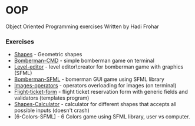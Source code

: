 # OOP
Object Oriented Programming exercises
Written by Hadi Frohar

### Exercises
* [Shapes] - Geometric shapes
* [Bomberman-CMD] - simple bomberman game on terminal 
* [Level-editor] - level editor\creator for bomberman game with graphics (SFML)
* [Bomberman-SFML] - bomerman GUI game using SFML library
* [Images-operators] - operators overloading for images (on terminal)
* [Flight-ticket-form] - flight ticket reservation form with generic fields and validators (templates program)
* [Shapes-Calculator] - calculator for different shapes that accepts all possible inputs (doesn't crash)
* [6-Colors-SFML] - 6 Colors game using SFML library, user vs computer.

[Shapes]: <https://github.com/HadiFrohar/OOP/tree/master/Shapes>
[Bomberman-CMD]: <https://github.com/HadiFrohar/OOP/tree/master/Bomberman>
[Level-editor]: <https://github.com/HadiFrohar/OOP/tree/master/Bomberman%20level%20editor%20ui>
[Bomberman-SFML]: <https://github.com/HadiFrohar/OOP/tree/master/Bomberman%20SFML>
[Images-operators]: <https://github.com/HadiFrohar/OOP/tree/master/Images%20(Operators%20Overloading)>
[Flight-ticket-form]: <https://github.com/HadiFrohar/OOP/tree/master/FlightTicketForm%20(Templates)>
[Shapes-Calculator]: <https://github.com/HadiFrohar/OOP/tree/master/Shapes%20Calculator%20(Exceptions)>
[6-Colors_SFML]: <https://github.com/HadiFrohar/OOP/tree/master/6%20Colors>
